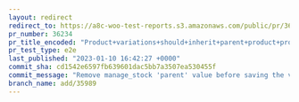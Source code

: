```yaml
---
layout: redirect
redirect_to: https://a8c-woo-test-reports.s3.amazonaws.com/public/pr/36234/e2e/index.html
pr_number: 36234
pr_title_encoded: "Product+variations+should+inherit+parent+product+properties"
pr_test_type: e2e
last_published: "2023-01-10 16:42:27 +0000"
commit_sha: cd1542e6597fb639601dac5bb7a3507ea530455f
commit_message: "Remove manage_stock 'parent' value before saving the variation"
branch_name: add/35989
---
```

